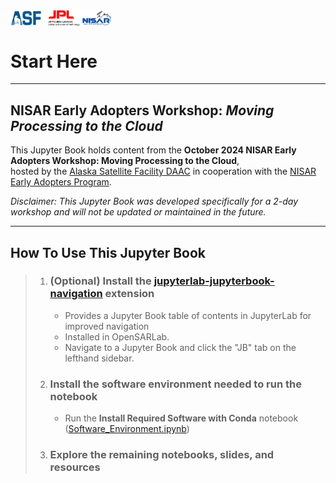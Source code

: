 
<div style="display: flex;">
<img src="images/ASF_logo.svg" alt="ASF logo" style="width: 10%; margin-right: 10px;">
<img src="images/Jet_Propulsion_Laboratory_logo.svg" alt="JPL logo" width="10%"/>
<img src="images/NISAR_Mission_Logo.png" alt="NISAR logo" width="10%"/>
</div>


# Start Here

---

## NISAR Early Adopters Workshop: *Moving Processing to the Cloud*

This Jupyter Book holds content from the **October 2024 NISAR Early Adopters Workshop: Moving Processing to the Cloud**, <br> hosted by the [Alaska Satellite Facility DAAC](https://asf.alaska.edu/) in cooperation with the [NISAR Early Adopters Program](https://nisar.jpl.nasa.gov/engagement/early-adopters/).

*Disclaimer: This Jupyter Book was developed specifically for a 2-day workshop and will not be updated or maintained in the future.*

---

## How To Use This Jupyter Book

>1. ### (Optional) Install the [jupyterlab-jupyterbook-navigation](https://pypi.org/project/jupyterlab-jupyterbook-navigation/) extension
>    - Provides a Jupyter Book table of contents in JupyterLab for improved navigation
>    - Installed in OpenSARLab.
>    - Navigate to a Jupyter Book and click the "JB" tab on the lefthand sidebar. 
>1. ### Install the software environment needed to run the notebook
>
>    - Run the **Install Required Software with Conda** notebook ([Software_Environment.ipynb](Software_Environment.ipynb))
>
>1. ### Explore the remaining notebooks, slides, and resources
